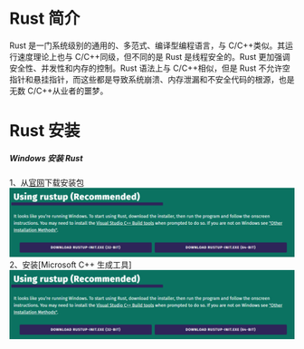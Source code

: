 # Rust 简介

Rust 是一门系统级别的通用的、多范式、编译型编程语言，与 C/C++类似。其运行速度理论上也与 C/C++同级，但不同的是 Rust 是线程安全的。Rust 更加强调安全性、并发性和内存的控制。Rust 语法上与 C/C++相似，但是 Rust 不允许空指针和悬挂指针，而这些都是导致系统崩溃、内存泄漏和不安全代码的根源，也是无数 C/C++从业者的噩梦。

# Rust 安装

##### Windows 安装 Rust

1、从[官网](https://www.rust-lang.org/tools/install)下载安装包  
![官网安装包下载](https://raw.githubusercontent.com/tonnywz/learn-rust/master/%E5%9B%BE%E7%89%87/1608605766.jpg)
2、安装[Microsoft C++ 生成工具]  
![Microsoft C++ 生成工具](https://raw.githubusercontent.com/tonnywz/learn-rust/master/%E5%9B%BE%E7%89%87/1608605766.jpg)